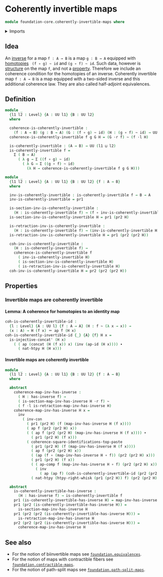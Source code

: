 # Coherently invertible maps

```agda
module foundation-core.coherently-invertible-maps where
```

<details><summary>Imports</summary>

```agda
open import foundation.action-on-identifications-functions
open import foundation.commuting-squares-of-identifications
open import foundation.dependent-pair-types
open import foundation.universe-levels

open import foundation-core.cartesian-product-types
open import foundation-core.function-types
open import foundation-core.homotopies
open import foundation-core.identity-types
open import foundation-core.invertible-maps
```

</details>

## Idea

An [inverse](foundation.invertible-maps.md) for a map `f : A → B` is a map
`g : B → A` equipped with [homotopies](foundation-core.homotopies.md)
` (f ∘ g) ~ id` and `(g ∘ f) ~ id`. Such data, however is
[structure](foundation.structure.md) on the map `f`, and not a
[property](foundation-core.propositions.md). Therefore we include an coherence
condition for the homotopies of an inverse. Coherently invertible map
`f : A → B` is a map equipped with a two-sided inverse and this additional
coherence law. They are also called half-adjoint equivalences.

## Definition

```agda
module _
  {l1 l2 : Level} {A : UU l1} {B : UU l2}
  where

  coherence-is-coherently-invertible :
    (f : A → B) (g : B → A) (G : (f ∘ g) ~ id) (H : (g ∘ f) ~ id) → UU (l1 ⊔ l2)
  coherence-is-coherently-invertible f g G H = (G ·r f) ~ (f ·l H)

  is-coherently-invertible : (A → B) → UU (l1 ⊔ l2)
  is-coherently-invertible f =
    Σ ( B → A)
      ( λ g → Σ ((f ∘ g) ~ id)
        ( λ G → Σ ((g ∘ f) ~ id)
          (λ H → coherence-is-coherently-invertible f g G H)))

module _
  {l1 l2 : Level} {A : UU l1} {B : UU l2} {f : A → B}
  where

  inv-is-coherently-invertible : is-coherently-invertible f → B → A
  inv-is-coherently-invertible = pr1

  is-section-inv-is-coherently-invertible :
    (H : is-coherently-invertible f) → (f ∘ inv-is-coherently-invertible H) ~ id
  is-section-inv-is-coherently-invertible H = pr1 (pr2 H)

  is-retraction-inv-is-coherently-invertible :
    (H : is-coherently-invertible f) → (inv-is-coherently-invertible H ∘ f) ~ id
  is-retraction-inv-is-coherently-invertible H = pr1 (pr2 (pr2 H))

  coh-inv-is-coherently-invertible :
    (H : is-coherently-invertible f) →
    coherence-is-coherently-invertible f
      ( inv-is-coherently-invertible H)
      ( is-section-inv-is-coherently-invertible H)
      ( is-retraction-inv-is-coherently-invertible H)
  coh-inv-is-coherently-invertible H = pr2 (pr2 (pr2 H))
```

## Properties

### Invertible maps are coherently invertible

#### Lemma: A coherence for homotopies to an identity map

```agda
coh-is-coherently-invertible-id :
  {l : Level} {A : UU l} {f : A → A} (H : f ~ (λ x → x)) →
  (x : A) → H (f x) ＝ ap f (H x)
coh-is-coherently-invertible-id {_} {A} {f} H x =
  is-injective-concat' (H x)
    ( ( ap (concat (H (f x)) x) (inv (ap-id (H x)))) ∙
      ( nat-htpy H (H x)))
```

#### Invertible maps are coherently invertible

```agda
module _
  {l1 l2 : Level} {A : UU l1} {B : UU l2} {f : A → B}
  where

  abstract
    coherence-map-inv-has-inverse :
      ( H : has-inverse f) →
      ( is-section-map-inv-has-inverse H ·r f) ~
      ( f ·l is-retraction-map-inv-has-inverse H)
    coherence-map-inv-has-inverse H x =
      inv
        ( inv-con
          ( pr1 (pr2 H) (f (map-inv-has-inverse H (f x))))
          ( ap f (pr2 (pr2 H) x))
          ( ( ap f (pr2 (pr2 H) (map-inv-has-inverse H (f x)))) ∙
            ( pr1 (pr2 H) (f x)))
          ( coherence-square-identifications-top-paste
            ( pr1 (pr2 H) (f (map-inv-has-inverse H (f x))))
            ( ap f (pr2 (pr2 H) x))
            ( (ap (f ∘ (map-inv-has-inverse H ∘ f)) (pr2 (pr2 H) x)))
            ( pr1 (pr2 H) (f x))
            ( ( ap-comp f (map-inv-has-inverse H ∘ f) (pr2 (pr2 H) x)) ∙
              ( inv
                ( ap (ap f) (coh-is-coherently-invertible-id (pr2 (pr2 H)) x))))
            ( nat-htpy (htpy-right-whisk (pr1 (pr2 H)) f) (pr2 (pr2 H) x))))

  abstract
    is-coherently-invertible-has-inverse :
      (H : has-inverse f) → is-coherently-invertible f
    pr1 (is-coherently-invertible-has-inverse H) = map-inv-has-inverse H
    pr1 (pr2 (is-coherently-invertible-has-inverse H)) =
      is-section-map-inv-has-inverse H
    pr1 (pr2 (pr2 (is-coherently-invertible-has-inverse H))) =
      is-retraction-map-inv-has-inverse H
    pr2 (pr2 (pr2 (is-coherently-invertible-has-inverse H))) =
      coherence-map-inv-has-inverse H
```

## See also

- For the notion of biinvertible maps see
  [`foundation.equivalences`](foundation.equivalences.md).
- For the notion of maps with contractible fibers see
  [`foundation.contractible-maps`](foundation.contractible-maps.md).
- For the notion of path-split maps see
  [`foundation.path-split-maps`](foundation.path-split-maps.md).
